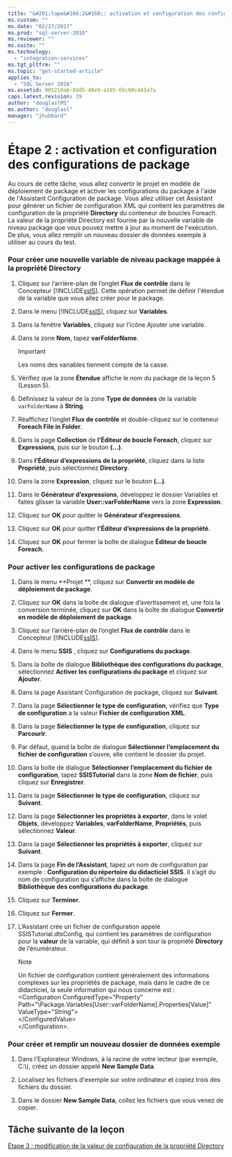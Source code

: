 ```yaml
---
title: "&#201;tape&#160;2&#160;: activation et configuration des configurations de package | Microsoft Docs"
ms.custom: ""
ms.date: "02/27/2017"
ms.prod: "sql-server-2016"
ms.reviewer: ""
ms.suite: ""
ms.technology: 
  - "integration-services"
ms.tgt_pltfrm: ""
ms.topic: "get-started-article"
applies_to: 
  - "SQL Server 2016"
ms.assetid: 005218ab-8dd5-48e9-a185-6bc60cd43a7a
caps.latest.revision: 39
author: "douglaslMS"
ms.author: "douglasl"
manager: "jhubbard"
---
```

# &#201;tape&#160;2&#160;: activation et configuration des configurations de package
Au cours de cette tâche, vous allez convertir le projet en modèle de déploiement de package et activer les configurations du package à l'aide de l'Assistant Configuration de package. Vous allez utiliser cet Assistant pour générer un fichier de configuration XML qui contient les paramètres de configuration de la propriété **Directory** du conteneur de boucles Foreach. La valeur de la propriété Directory est fournie par la nouvelle variable de niveau package que vous pouvez mettre à jour au moment de l'exécution. De plus, vous allez remplir un nouveau dossier de données exemple à utiliser au cours du test.  
  
### Pour créer une nouvelle variable de niveau package mappée à la propriété Directory  
  
1.  Cliquez sur l’arrière-plan de l’onglet **Flux de contrôle** dans le Concepteur [!INCLUDE[ssIS](../includes/ssis-md.md)]. Cette opération permet de définir l'étendue de la variable que vous allez créer pour le package.  
  
2.  Dans le menu [!INCLUDE[ssIS](../includes/ssis-md.md)], cliquez sur **Variables**.  
  
3.  Dans la fenêtre **Variables**, cliquez sur l’icône Ajouter une variable.  
  
4.  Dans la zone **Nom**, tapez **varFolderName**.  
  
    > [!IMPORTANT]  
    > Les noms des variables tiennent compte de la casse.  
  
5.  Vérifiez que la zone **Étendue** affiche le nom du package de la leçon 5 (Lesson 5).  
  
6.  Définissez la valeur de la zone **Type de données** de la variable `varFolderName` à **String**.  
  
7.  Réaffichez l’onglet **Flux de contrôle** et double-cliquez sur le conteneur **Foreach File in Folder**.  
  
8.  Dans la page **Collection** de **l’Éditeur de boucle Foreach**, cliquez sur **Expressions**, puis sur le bouton **(…)**.  
  
9. Dans **l’Éditeur d’expressions de la propriété**, cliquez dans la liste **Propriété**, puis sélectionnez **Directory**.  
  
10. Dans la zone **Expression**, cliquez sur le bouton **(…)**.  
  
11. Dans le **Générateur d’expressions**, développez le dossier Variables et faites glisser la variable **User::varFolderName** vers la zone **Expression**.  
  
12. Cliquez sur **OK** pour quitter le **Générateur d’expressions**.  
  
13. Cliquez sur **OK** pour quitter **l’Éditeur d’expressions de la propriété**.  
  
14. Cliquez sur **OK** pour fermer la boîte de dialogue **Éditeur de boucle Foreach**.  
  
### Pour activer les configurations de package  
  
1.  Dans le menu **Projet **, cliquez sur **Convertir en modèle de déploiement de package**.  
  
2.  Cliquez sur **OK** dans la boîte de dialogue d’avertissement et, une fois la conversion terminée, cliquez sur **OK** dans la boîte de dialogue **Convertir en modèle de déploiement de package**.  
  
3.  Cliquez sur l’arrière-plan de l’onglet **Flux de contrôle** dans le Concepteur [!INCLUDE[ssIS](../includes/ssis-md.md)].  
  
4.  Dans le menu **SSIS** , cliquez sur **Configurations du package**.  
  
5.  Dans la boîte de dialogue **Bibliothèque des configurations du package**, sélectionnez **Activer les configurations du package** et cliquez sur **Ajouter**.  
  
6.  Dans la page Assistant Configuration de package, cliquez sur **Suivant**.  
  
7.  Dans la page **Sélectionner le type de configuration**, vérifiez que **Type de configuration** a la valeur **Fichier de configuration XML**.  
  
8.  Dans la page **Sélectionner le type de configuration**, cliquez sur **Parcourir**.  
  
9. Par défaut, quand la boîte de dialogue **Sélectionner l’emplacement du fichier de configuration** s’ouvre, elle contient le dossier du projet.  
  
10. Dans la boîte de dialogue **Sélectionner l’emplacement du fichier de configuration**, tapez **SSISTutorial** dans la zone **Nom de fichier**, puis cliquez sur **Enregistrer**.  
  
11. Dans la page **Sélectionner le type de configuration**, cliquez sur **Suivant**.  
  
12. Dans la page **Sélectionner les propriétés à exporter**, dans le volet **Objets**, développez **Variables**, **varFolderName**, **Propriétés**, puis sélectionnez **Valeur**.  
  
13. Dans la page **Sélectionner les propriétés à exporter**, cliquez sur **Suivant**.  
  
14. Dans la page **Fin de l’Assistant**, tapez un nom de configuration par exemple : **Configuration du répertoire du didacticiel SSIS**. Il s’agit du nom de configuration qui s’affiche dans la boîte de dialogue **Bibliothèque des configurations du package**.  
  
15. Cliquez sur **Terminer**.  
  
16. Cliquez sur **Fermer**.  
  
17. L’Assistant crée un fichier de configuration appelé SSISTutorial.dtsConfig, qui contient les paramètres de configuration pour la **valeur** de la variable, qui définit à son tour la propriété **Directory** de l’énumérateur.  
  
    > [!NOTE]  
    > Un fichier de configuration contient généralement des informations complexes sur les propriétés de package, mais dans le cadre de ce didacticiel, la seule information qui nous concerne est :  
    > <Configuration ConfiguredType="Property"  
    > Path="\Package.Variables[User::varFolderName].Properties[Value]" ValueType\="String">  
    >  <ConfiguredValue>\<\/ConfiguredValue>  
    > \<\/Configuration>.  
  
### Pour créer et remplir un nouveau dossier de données exemple  
  
1.  Dans l’Explorateur Windows, à la racine de votre lecteur (par exemple, C:\\), créez un dossier appelé **New Sample Data**.  
  
2.  Localisez les fichiers d'exemple sur votre ordinateur et copiez trois des fichiers du dossier.  
  
3.  Dans le dossier **New Sample Data**, collez les fichiers que vous venez de copier.  
  
## Tâche suivante de la leçon  
[Étape 3 : modification de la valeur de configuration de la propriété Directory](../integration-services/step-3-modifying-the-directory-property-configuration-value.md)  
  
